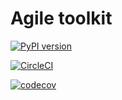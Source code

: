 # Agile toolkit

[![PyPI version](https://badge.fury.io/py/agile-toolkit.svg)](https://badge.fury.io/py/agile-toolkit)

[![CircleCI](https://circleci.com/gh/lendingblock/agile-toolkit.svg?style=svg)](https://circleci.com/gh/lendingblock/agile-toolkit)

[![codecov](https://codecov.io/gh/lendingblock/agile-toolkit/branch/master/graph/badge.svg)](https://codecov.io/gh/lendingblock/agile-toolkit)
